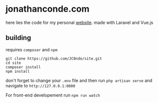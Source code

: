 # jonathanconde.com

here lies the code for my personal [website](https://jonathanconde.com).
made with Laravel and Vue.js

## building
requires `composer` and `npm`
  
```
git clone https://github.com/JC0nde/site.git
cd site 
composer install
npm install
```
don't forget to change your `.env` file
and then run `php artisan serve` and navigate to `http://127.0.0.1:8000`

For front-end developement run `npm run watch`
